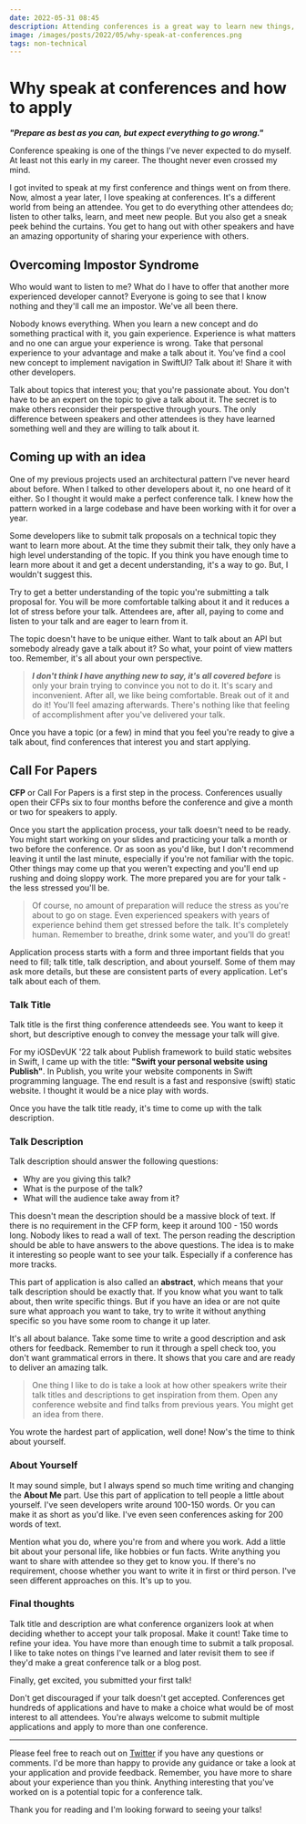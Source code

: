 ```yaml
---
date: 2022-05-31 08:45
description: Attending conferences is a great way to learn new things, meet other developers, and promote your company or personal projects you've been working on. But have you ever wondered what it's like to be a speaker? Are you interested in speaking but don't know how or where to start? Impostor syndrome? You have more to offer than you think! Let's see why you should apply as a speaker and how to do that.
image: /images/posts/2022/05/why-speak-at-conferences.png
tags: non-technical
---
```


# Why speak at conferences and how to apply

***"Prepare as best as you can, but expect everything to go wrong."***

Conference speaking is one of the things I've never expected to do myself. At least not this early in my career. The thought never even crossed my mind. 

I got invited to speak at my first conference and things went on from there. Now, almost a year later, I love speaking at conferences. It's a different world from being an attendee. You get to do everything other attendees do; listen to other talks, learn, and meet new people. But you also get a sneak peek behind the curtains. You get to hang out with other speakers and have an amazing opportunity of sharing your experience with others.

## Overcoming Impostor Syndrome

Who would want to listen to me? What do I have to offer that another more experienced developer cannot? Everyone is going to see that I know nothing and they'll call me an impostor. We've all been there.

Nobody knows everything. When you learn a new concept and do something practical with it, you gain experience. Experience is what matters and no one can argue your experience is wrong. Take that personal experience to your advantage and make a talk about it. You've find a cool new concept to implement navigation in SwiftUI? Talk about it! Share it with other developers. 

Talk about topics that interest you; that you're passionate about. You don't have to be an expert on the topic to give a talk about it. The secret is to make others reconsider their perspective through yours. The only difference between speakers and other attendees is they have learned something well and they are willing to talk about it.

## Coming up with an idea

One of my previous projects used an architectural pattern I've never heard about before. When I talked to other developers about it, no one heard of it either. So I thought it would make a perfect conference talk. I knew how the pattern worked in a large codebase and have been working with it for over a year. 

Some developers like to submit talk proposals on a technical topic they want to learn more about. At the time they submit their talk, they only have a high level understanding of the topic. If you think you have enough time to learn more about it and get a decent understanding, it's a way to go. But, I wouldn't suggest this.

Try to get a better understanding of the topic you're submitting a talk proposal for. You will be more comfortable talking about it and it reduces a lot of stress before your talk. Attendees are, after all, paying to come and listen to your talk and are eager to learn from it.

The topic doesn't have to be unique either. Want to talk about an API but somebody already gave a talk about it? So what, your point of view matters too. Remember, it's all about your own perspective.

> ***I don't think I have anything new to say, it's all covered before*** is only your brain trying to convince you not to do it. It's scary and inconvenient. After all, we like being comfortable. Break out of it and do it! You'll feel amazing afterwards. There's nothing like that feeling of accomplishment after you've delivered your talk.

Once you have a topic (or a few) in mind that you feel you're ready to give a talk about, find conferences that interest you and start applying. 

## Call For Papers

**CFP** or Call For Papers is a first step in the process. Conferences usually open their CFPs six to four months before the conference and give a month or two for speakers to apply. 

Once you start the application process, your talk doesn't need to be ready. You might start working on your slides and practicing your talk a month or two before the conference. Or as soon as you'd like, but I don't recommend leaving it until the last minute, especially if you're not familiar with the topic. Other things may come up that you weren't expecting and you'll end up rushing and doing sloppy work. The more prepared you are for your talk - the less stressed you'll be. 

> Of course, no amount of preparation will reduce the stress as you're about to go on stage. Even experienced speakers with years of experience behind them get stressed before the talk. It's completely human. Remember to breathe, drink some water, and you'll do great!

Application process starts with a form and three important fields that you need to fill; talk title, talk description, and about yourself. Some of them may ask more details, but these are consistent parts of every application. Let's talk about each of them.

### Talk Title

Talk title is the first thing conference attendeeds see. You want to keep it short, but descriptive enough to convey the message your talk will give.

For my iOSDevUK '22 talk about Publish framework to build static websites in Swift, I came up with the title: **"Swift your personal website using Publish"**. In Publish, you write your website components in Swift programming language. The end result is a fast and responsive (swift) static website. I thought it would be a nice play with words. 

Once you have the talk title ready, it's time to come up with the talk description.

### Talk Description

Talk description should answer the following questions:

- Why are you giving this talk?
- What is the purpose of the talk?
- What will the audience take away from it?

This doesn't mean the description should be a massive block of text. If there is no requirement in the CFP form, keep it around 100 - 150 words long. Nobody likes to read a wall of text. The person reading the description should be able to have answers to the above questions. The idea is to make it interesting so people want to see your talk. Especially if a conference has more tracks.

This part of application is also called an **abstract**, which means that your talk description should be exactly that. If you know what you want to talk about, then write specific things. But if you have an idea or are not quite sure what approach you want to take, try to write it without anything specific so you have some room to change it up later. 

It's all about balance. Take some time to write a good description and ask others for feedback. Remember to run it through a spell check too, you don't want grammatical errors in there. It shows that you care and are ready to deliver an amazing talk.

> One thing I like to do is take a look at how other speakers write their talk titles and descriptions to get inspiration from them. Open any conference website and find talks from previous years. You might get an idea from there.

You wrote the hardest part of application, well done! Now's the time to think about yourself.

### About Yourself

It may sound simple, but I always spend so much time writing and changing the **About Me** part. Use this part of application to tell people a little about yourself. I've seen developers write around 100-150 words. Or you can make it as short as you'd like. I've even seen conferences asking for 200 words of text.

Mention what you do, where you're from and where you work. Add a little bit about your personal life, like hobbies or fun facts. Write anything you want to share with attendee so they get to know you. If there's no requirement, choose whether you want to write it in first or third person. I've seen different approaches on this. It's up to you.

### Final thoughts

Talk title and description are what conference organizers look at when deciding whether to accept your talk proposal. Make it count! Take time to refine your idea. You have more than enough time to submit a talk proposal. I like to take notes on things I've learned and later revisit them to see if they'd make a great conference talk or a blog post. 

Finally, get excited, you submitted your first talk!

Don't get discouraged if your talk doesn't get accepted. Conferences get hundreds of applications and have to make a choice what would be of most interest to all attendees. You're always welcome to submit multiple applications and apply to more than one conference.

***

Please feel free to reach out on [Twitter](https://twitter.com/dvrzan) if you have any questions or comments. I'd be more than happy to provide any guidance or take a look at your application and provide feedback. Remember, you have more to share about your experience than you think. Anything interesting that you've worked on is a potential topic for a conference talk.

Thank you for reading and I'm looking forward to seeing your talks!

